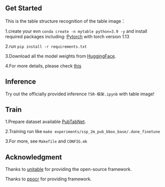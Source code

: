 ## Get Started
This is the table structure recognition of the table image：

1.create your evn `conda create -n mytable python=3.9 -y` and install required packages including: [Pytorch](https://pytorch.org/) with torch version 1.13

2.run `pip install -r requirements.txt`

3.Download all the model weights from [HuggingFace](https://huggingface.co/poloclub/UniTable/tree/main).

4.For more details, please check [this](https://github.com/poloclub/unitable)

## Inference
Try out the officially provided inference `TSR-框架.ipynb` with table image!

## Train
1.Prepare dataset available [PubTabNet](https://github.com/ibm-aur-nlp/PubTabNet).

2.Training run like `make experiments/ssp_2m_pub_bbox_base/.done_finetune`

3.For more, see `Makefile` and `CONFIG.mk`

## Acknowledgment
Thanks to [unitable](https://github.com/poloclub/unitable) for providing the open-source framework.

Thanks to [ppocr](https://github.com/PaddlePaddle/PaddleOCR) for providing framework.
